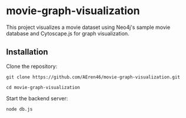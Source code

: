 # movie-graph-visualization

This project visualizes a movie dataset using Neo4j's sample movie database and Cytoscape.js for graph visualization.

## Installation

Clone the repository:

   `git clone https://github.com/AEren46/movie-graph-visualization.git`
   
   `cd movie-graph-visualization`
   


Start the backend server:

`node db.js`
